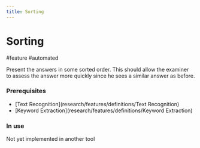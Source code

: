 ```yaml
---
title: Sorting
---
```


# Sorting

#feature #automated

Present the answers in some sorted order. This should allow the examiner to assess the answer more quickly since he sees a similar answer as before.

### Prerequisites

- [Text Recognition](research/features/definitions/Text Recognition)
- [Keyword Extraction](research/features/definitions/Keyword Extraction)

### In use

Not yet implemented in another tool
